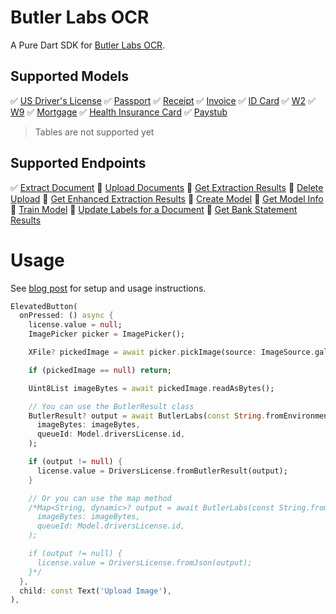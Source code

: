 # Butler Labs OCR
 A Pure Dart SDK for [Butler Labs OCR](https://www.butlerlabs.ai/).

## Supported Models
✅ [US Driver's License](https://docs.butlerlabs.ai/reference/us-drivers-license-ocr)
✅ [Passport](https://docs.butlerlabs.ai/reference/passport-ocr)
✅ [Receipt](https://docs.butlerlabs.ai/reference/receipt-ocr)
✅ [Invoice](https://docs.butlerlabs.ai/reference/invoice-ocr)
✅ [ID Card](https://docs.butlerlabs.ai/reference/id-card-ocr)
✅ [W2](https://docs.butlerlabs.ai/reference/w2-ocr)
✅ [W9](https://docs.butlerlabs.ai/reference/w9-ocr)
✅ [Mortgage](https://docs.butlerlabs.ai/reference/mortgage-ocr)
✅ [Health Insurance Card](https://docs.butlerlabs.ai/reference/health-insurance-card-ocr)
✅ [Paystub](https://docs.butlerlabs.ai/reference/paystub-ocr)

> Tables are not supported yet

## Supported Endpoints
✅ [Extract Document](https://docs.butlerlabs.ai/reference/extract-document)
🔲 [Upload Documents](https://docs.butlerlabs.ai/reference/upload-documents-queues)
🔲 [Get Extraction Results](https://docs.butlerlabs.ai/reference/get-extracted-results-queues)
🔲 [Delete Upload](https://docs.butlerlabs.ai/reference/delete-upload)
🔲 [Get Enhanced Extraction Results](https://docs.butlerlabs.ai/reference/get-enhanced-extraction-results)
🔲 [Create Model](https://docs.butlerlabs.ai/reference/create-model)
🔲 [Get Model Info](https://docs.butlerlabs.ai/reference/get-model-info)
🔲 [Train Model](https://docs.butlerlabs.ai/reference/train-model)
🔲 [Update Labels for a Document](https://docs.butlerlabs.ai/reference/update-labels-for-a-document)
🔲 [Get Bank Statement Results](https://docs.butlerlabs.ai/reference/get-bank-statement-results)

# Usage
See [blog post](https://codeontherocks.dev/blog/butler-ai-ocr-flutter/) for setup and usage instructions.
```dart
ElevatedButton(
  onPressed: () async {
    license.value = null;
    ImagePicker picker = ImagePicker();

    XFile? pickedImage = await picker.pickImage(source: ImageSource.gallery);

    if (pickedImage == null) return;

    Uint8List imageBytes = await pickedImage.readAsBytes();

    // You can use the ButlerResult class
    ButlerResult? output = await ButlerLabs(const String.fromEnvironment('BUTLER_API_KEY')).performOcrOnImageBytes(
      imageBytes: imageBytes,
      queueId: Model.driversLicense.id,
    );

    if (output != null) {
      license.value = DriversLicense.fromButlerResult(output);
    }

    // Or you can use the map method
    /*Map<String, dynamic>? output = await ButlerLabs(const String.fromEnvironment('BUTLER_API_KEY')).performOcrOnImage(
      imageBytes: imageBytes,
      queueId: Model.driversLicense.id,
    );

    if (output != null) {
      license.value = DriversLicense.fromJson(output);
    }*/
  },
  child: const Text('Upload Image'),
),
```